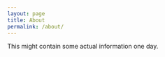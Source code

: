 ```yaml
---
layout: page
title: About
permalink: /about/
---
```


This might contain some actual information one day.
